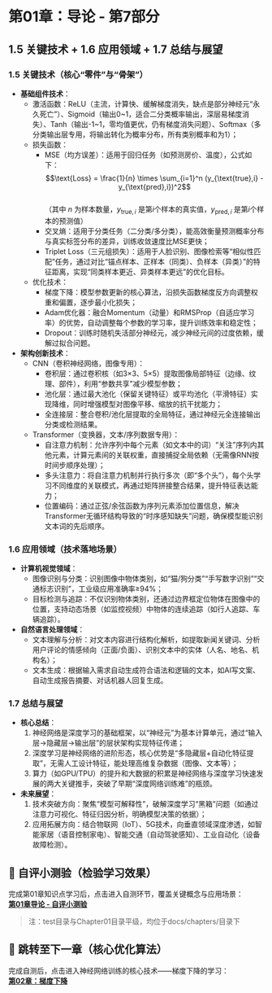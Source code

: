# 第01章：导论 - 第7部分
## 1.5 关键技术 + 1.6 应用领域 + 1.7 总结与展望  
### 1.5 关键技术（核心“零件”与“骨架”）  
- **基础组件技术**：  
  - 激活函数：ReLU（主流，计算快、缓解梯度消失，缺点是部分神经元“永久死亡”）、Sigmoid（输出0~1，适合二分类概率输出，深层易梯度消失）、Tanh（输出-1~1，零均值更优，仍有梯度消失问题）、Softmax（多分类输出层专用，将输出转化为概率分布，所有类别概率和为1）；  
  - 损失函数：  
    - MSE（均方误差）：适用于回归任务（如预测房价、温度），公式如下：  
      $$\text{Loss} = \frac{1}{n} \times \sum_{i=1}^n (y_{\text{true},i} - y_{\text{pred},i})^2$$  
      （其中 $n$ 为样本数量，$y_{\text{true},i}$ 是第$i$个样本的真实值，$y_{\text{pred},i}$ 是第$i$个样本的预测值）  
    - 交叉熵：适用于分类任务（二分类/多分类），能高效衡量预测概率分布与真实标签分布的差异，训练收敛速度比MSE更快；  
    - Triplet Loss（三元组损失）：适用于人脸识别、图像检索等“相似性匹配”任务，通过对比“锚点样本、正样本（同类）、负样本（异类）”的特征距离，实现“同类样本更近、异类样本更远”的优化目标。  
  - 优化技术：  
    - 梯度下降：模型参数更新的核心算法，沿损失函数梯度反方向调整权重和偏置，逐步最小化损失；  
    - Adam优化器：融合Momentum（动量）和RMSProp（自适应学习率）的优势，自动调整每个参数的学习率，提升训练效率和稳定性；  
    - Dropout：训练时随机失活部分神经元，减少神经元间的过度依赖，缓解过拟合问题。  
- **架构创新技术**：  
  - CNN（卷积神经网络，图像专用）：  
    - 卷积层：通过卷积核（如3×3、5×5）提取图像局部特征（边缘、纹理、部件），利用“参数共享”减少模型参数；  
    - 池化层：通过最大池化（保留关键特征）或平均池化（平滑特征）实现降维，同时增强模型对图像平移、缩放的抗干扰能力；  
    - 全连接层：整合卷积/池化层提取的全局特征，通过神经元全连接输出分类或检测结果。  
  - Transformer（变换器，文本/序列数据专用）：  
    - 自注意力机制：允许序列中每个元素（如文本中的词）“关注”序列内其他元素，计算元素间的关联权重，直接捕捉全局依赖（无需像RNN按时间步顺序处理）；  
    - 多头注意力：将自注意力机制并行执行多次（即“多个头”），每个头学习不同维度的关联模式，再通过矩阵拼接整合结果，提升特征表达能力；  
    - 位置编码：通过正弦/余弦函数为序列元素添加位置信息，解决Transformer无循环结构导致的“时序感知缺失”问题，确保模型能识别文本词的先后顺序。  

### 1.6 应用领域（技术落地场景）  
- **计算机视觉领域**：  
  - 图像识别与分类：识别图像中物体类别，如“猫/狗分类”“手写数字识别”“交通标志识别”，工业级应用准确率≥94%；  
  - 目标检测与追踪：不仅识别物体类别，还通过边界框定位物体在图像中的位置，支持动态场景（如监控视频）中物体的连续追踪（如行人追踪、车辆追踪）。  
- **自然语言处理领域**：  
  - 文本理解与分析：对文本内容进行结构化解析，如提取新闻关键词、分析用户评论的情感倾向（正面/负面）、识别文本中的实体（人名、地名、机构名）；  
  - 文本生成：根据输入需求自动生成符合语法和逻辑的文本，如AI写文案、自动生成报告摘要、对话机器人回复生成。  

### 1.7 总结与展望  
- **核心总结**：  
  1. 神经网络是深度学习的基础框架，以“神经元”为基本计算单元，通过“输入层→隐藏层→输出层”的层状架构实现特征传递；  
  2. 深度学习是神经网络的进阶形态，核心优势是“多隐藏层+自动化特征提取”，无需人工设计特征，能处理高维复杂数据（图像、文本等）；  
  3. 算力（如GPU/TPU）的提升和大数据的积累是神经网络与深度学习快速发展的两大关键推手，突破了早期“深度网络训练难”的瓶颈。  
- **未来展望**：  
  1. 技术突破方向：聚焦“模型可解释性”，破解深度学习“黑箱”问题（如通过注意力可视化、特征归因分析，明确模型决策的依据）；  
  2. 应用拓展方向：结合物联网（IoT）、5G技术，向垂直领域深度渗透，如智能家居（语音控制家电）、智能交通（自动驾驶感知）、工业自动化（设备故障检测）。  

## 📝 自评小测验（检验学习效果）  
完成第01章知识点学习后，点击进入自测环节，覆盖关键概念与应用场景：  
**[第01章导论 - 自评小测验](../test/question01.md)**  
> 注：test目录与Chapter01目录平级，均位于docs/chapters/目录下

## 🚀 跳转至下一章（核心优化算法）  
完成自测后，点击进入神经网络训练的核心技术——梯度下降的学习：  
**[第02章：梯度下降](../Chapter02/chter01.md)**

